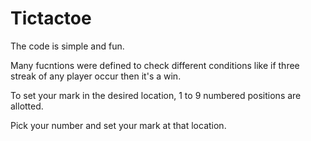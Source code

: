 # Tictactoe

The code is simple and fun.

Many fucntions were defined to check different conditions like if three streak of any player occur then it's a win.

To set your mark in the desired location, 1 to 9 numbered positions are allotted.

Pick your number and set your mark at that location.
